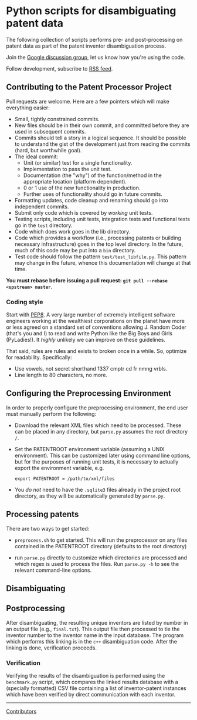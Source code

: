 # Python scripts for disambiguating patent data

The following collection of scripts performs pre- and
post-processing on patent data as part of the patent
inventor disambiguation process.


Join the [Google discussion
group](https://groups.google.com/forum/?fromgroups=#!forum/disambiguation),
let us know how you're using the code.

Follow development, subscribe to
[RSS
feed](https://github.com/funginstitute/patentprocessor/commits/master.atom).


## Contributing to the Patent Processor Project

Pull requests are welcome. Here are a few pointers which will make everything easier:

* Small, tightly constrained commits.
* New files should be in their own commit, and committed before they are used in subsequent commits.
* Commits should tell a story in a logical sequence. It should be possible to understand the gist
  of the development just from reading the commits (hard, but worthwhile goal).
* The ideal commit:
    * Unit (or similar) test for a single functionality.
    * Implementation to pass the unit test.
    * Documentation (the "why") of the function/method in the appropriate location (platform dependent).
    * 0 or 1 use of the new functionality in production.
    * Further uses of functionality should go in future commits.
* Formatting updates, code cleanup and renaming should go into independent commits.
* Submit only code which is covered by *working* unit tests.
* Testing scripts, including unit tests, integration tests and functional tests go in the `test` directory.
* Code which does work goes in the lib directory.
* Code which provides a workflow (i.e., processing patents or building necessary
  infrastructure) goes in the top level directory. In the future, much of this code may
  be put into a `bin` directory.
* Test code should follow the pattern `test/test_libfile.py`. This pattern may change in
  the future, whence this documentation will change at that time.

**You must rebase before issuing a pull request: `git pull --rebase <upstream> master`**.

### Coding style

Start with [PEP8](http://www.python.org/dev/peps/pep-0008/). A very
large number of extremely intelligent software engineers working at the
wealthiest corporations on the planet have more or less agreed on a
standard set of conventions allowing J. Random Coder (that's you and I)
to read and write Python like the Big Boys and Girls (PyLadies!).
It *highly* unlikely we can improve on these guidelines.

That said, rules are rules and exists to broken once in a while.
So, optimize for readability.  Specifically:

* Use vowels, not secret shorthand 1337 cmptr cd fr nmng vrbls.
* Line length to 80 characters, no more.


## Configuring the Preprocessing Environment

In order to properly configure the preprocessing environment, the end user must
manually perform the following:

* Download the relevant XML files which need to be processed. These can be
  placed in any directory, but `parse.py` assumes the root directory `/`.

* Set the PATENTROOT environment variable (assuming a UNIX environment). This
  can be customized later using command line options, but for the purposes of
  running unit tests, it is necessary to actually export the environment
  variable, e.g.

  `export PATENTROOT = /path/to/xml/files`

* You *do not* need to have the `.sqlite3` files already in the project root 
  directory, as they will be automatically generated by `parse.py`.

## Processing patents

There are two ways to get started:

* `preprocess.sh` to get started. This will run the preprocessor on any files
  contained in the PATENTROOT directory (defaults to the root directory)

* run `parse.py` directly to customize which directories are processed and
  which regex is used to process the files. Run `parse.py -h` to see the
  relevant command-line options.


## Disambiguating

## Postprocessing

After disambiguating, the resulting unique inventors are listed by number in an output file
(e.g., `final.txt`). This output file then processed to tie the inventor number to the
inventor name in the input database. The program which performs this linking is in the
`c++` disambiguation code. After the linking is done, verification proceeds.

### Verification

Verifying the results of the disambiguation is performed using the `benchmark.py` script,
which compares the linked results database with a (specially formatted) CSV file containing
a list of inventor-patent instances which have been verified by direct communication with
each inventor.

----

[Contributors](https://github.com/doolin/patentprocessor/graphs/contributors)


